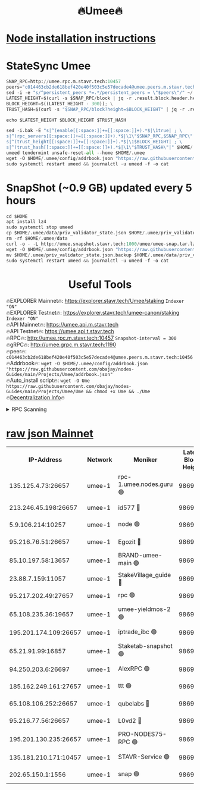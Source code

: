 <h1 align="center"> 🔥Umee🔥</h1>


[Node installation instructions](https://github.com/obajay/nodes-Guides/tree/main/Projects/Umee)
=
# StateSync Umee
```python
SNAP_RPC=http://umee.rpc.m.stavr.tech:10457
peers="c014463cb2de618bef420e40f503c5e57decade4@umee.peers.m.stavr.tech:10456"
sed -i -e "s/^persistent_peers *=.*/persistent_peers = \"$peers\"/" ~/.umee/config/config.toml
LATEST_HEIGHT=$(curl -s $SNAP_RPC/block | jq -r .result.block.header.height); \
BLOCK_HEIGHT=$((LATEST_HEIGHT - 300)); \
TRUST_HASH=$(curl -s "$SNAP_RPC/block?height=$BLOCK_HEIGHT" | jq -r .result.block_id.hash)

echo $LATEST_HEIGHT $BLOCK_HEIGHT $TRUST_HASH

sed -i.bak -E "s|^(enable[[:space:]]+=[[:space:]]+).*$|\1true| ; \
s|^(rpc_servers[[:space:]]+=[[:space:]]+).*$|\1\"$SNAP_RPC,$SNAP_RPC\"| ; \
s|^(trust_height[[:space:]]+=[[:space:]]+).*$|\1$BLOCK_HEIGHT| ; \
s|^(trust_hash[[:space:]]+=[[:space:]]+).*$|\1\"$TRUST_HASH\"|" $HOME/.umee/config/config.toml
umeed tendermint unsafe-reset-all --home $HOME/.umee
wget -O $HOME/.umee/config/addrbook.json "https://raw.githubusercontent.com/obajay/nodes-Guides/main/Projects/Umee/addrbook.json"
sudo systemctl restart umeed && journalctl -u umeed -f -o cat
```
# SnapShot (~0.9 GB) updated every 5 hours
```python
cd $HOME
apt install lz4
sudo systemctl stop umeed
cp $HOME/.umee/data/priv_validator_state.json $HOME/.umee/priv_validator_state.json.backup
rm -rf $HOME/.umee/data
curl -o - -L http://umee.snapshot.stavr.tech:1000/umee/umee-snap.tar.lz4 | lz4 -c -d - | tar -x -C $HOME/.umee --strip-components 2
wget -O $HOME/.umee/config/addrbook.json "https://raw.githubusercontent.com/obajay/nodes-Guides/main/Projects/Umee/addrbook.json"
mv $HOME/.umee/priv_validator_state.json.backup $HOME/.umee/data/priv_validator_state.json
sudo systemctl restart umeed && journalctl -u umeed -f -o cat
```
 <h1 align="center"> Useful Tools</h1>

🔥EXPLORER Mainnet🔥:      https://explorer.stavr.tech/Umee/staking             `Indexer "ON"` \
🔥EXPLORER Testnet🔥:        https://explorer.stavr.tech/umee-canon/staking      `Indexer "ON"` \
🔥API Mainnet🔥:                   https://umee.api.m.stavr.tech \
🔥API Testnet🔥:                     https://umee.api.t.stavr.tech \
🔥RPC🔥:                                   http://umee.rpc.m.stavr.tech:10457                     `Snapshot-interval = 300` \
🔥gRPC🔥:                              http://umee.grpc.m.stavr.tech:1190 \
🔥peer🔥:                     `c014463cb2de618bef420e40f503c5e57decade4@umee.peers.m.stavr.tech:10456` \
🔥Addrbook🔥:    ```wget -O $HOME/.umee/config/addrbook.json "https://raw.githubusercontent.com/obajay/nodes-Guides/main/Projects/Umee/addrbook.json"``` \
🔥Auto_install script🔥: ```wget -O Ume https://raw.githubusercontent.com/obajay/nodes-Guides/main/Projects/Umee/Ume && chmod +x Ume && ./Ume``` \
🔥[Decentralization Info](https://github.com/obajay/StateSync-snapshots/tree/main/Projects/Umee/Decentralization)🔥

<details>
<summary>RPC Scanning</summary>

<h2 align="center"> We scan nodes in real time every 4 hours. And we provide the final result of RPC endpoints.
We cannot influence the operation of these nodes in any way. </h2>


```python
If Voting Power is higher than 0 --> then the Node is a validator of the network and may be subject to attack and be a potential threat to the chain.
```
```python
We marked such validators with a red symbol
```

</details>

[raw json Mainnet](https://rpc-check.umeem.stavr.tech/umeem/rpc-umeem-result.json)
=



<table><tr><th>IP-Address</th><th>Network</th><th>Moniker</th><th>Latest Block Height</th><th>Earliest Block Height</th><th>Catching Up</th><th>Tx Index</th><th>Voting Power</th><th>Scan Time</th></tr><tr><td>135.125.4.73:26657</td><td>umee-1</td><td>rpc-1.umee.nodes.guru 🟢</td><td>9869573</td><td>5167386</td><td>False</td><td>on</td><td>0</td><td>2023-12-27T15:29:06.557198957UTC</td></tr><tr><td>213.246.45.198:26657</td><td>umee-1</td><td>id577 🔴</td><td>9869559</td><td>7100001</td><td>False</td><td>on</td><td>35108339</td><td>2023-12-27T15:27:39.139715727UTC</td></tr><tr><td>5.9.106.214:10257</td><td>umee-1</td><td>node 🟢</td><td>9869568</td><td>7942001</td><td>False</td><td>on</td><td>0</td><td>2023-12-27T15:28:34.390494673UTC</td></tr><tr><td>95.216.76.51:26657</td><td>umee-1</td><td>Egozit 🔴</td><td>9869573</td><td>8262001</td><td>False</td><td>off</td><td>38075327</td><td>2023-12-27T15:29:05.451294775UTC</td></tr><tr><td>85.10.197.58:13657</td><td>umee-1</td><td>BRAND-umee-main 🟢</td><td>9869562</td><td>8427832</td><td>False</td><td>on</td><td>0</td><td>2023-12-27T15:27:58.230591113UTC</td></tr><tr><td>23.88.7.159:11057</td><td>umee-1</td><td>StakeVillage_guide 🔴</td><td>9869567</td><td>9137726</td><td>False</td><td>on</td><td>1409945</td><td>2023-12-27T15:28:28.808295176UTC</td></tr><tr><td>95.217.202.49:27657</td><td>umee-1</td><td>rpc 🟢</td><td>9869566</td><td>9440090</td><td>False</td><td>on</td><td>0</td><td>2023-12-27T15:28:24.166883061UTC</td></tr><tr><td>65.108.235.36:19657</td><td>umee-1</td><td>umee-yieldmos-2 🟢</td><td>9869551</td><td>9575548</td><td>False</td><td>on</td><td>0</td><td>2023-12-27T15:26:55.709322091UTC</td></tr><tr><td>195.201.174.109:26657</td><td>umee-1</td><td>iptrade_ibc 🟢</td><td>9869563</td><td>9686001</td><td>False</td><td>on</td><td>0</td><td>2023-12-27T15:28:05.040208651UTC</td></tr><tr><td>65.21.91.99:16857</td><td>umee-1</td><td>Staketab-snapshot 🟢</td><td>9869563</td><td>9721001</td><td>False</td><td>off</td><td>0</td><td>2023-12-27T15:28:07.444315384UTC</td></tr><tr><td>94.250.203.6:26697</td><td>umee-1</td><td>AlexRPC 🟢</td><td>9869561</td><td>9722001</td><td>False</td><td>on</td><td>0</td><td>2023-12-27T15:27:51.855735433UTC</td></tr><tr><td>185.162.249.161:27657</td><td>umee-1</td><td>ttt 🟢</td><td>9869566</td><td>9733423</td><td>False</td><td>on</td><td>0</td><td>2023-12-27T15:28:24.419007102UTC</td></tr><tr><td>65.108.106.252:26657</td><td>umee-1</td><td>qubelabs 🔴</td><td>9869562</td><td>9761001</td><td>False</td><td>on</td><td>36554598</td><td>2023-12-27T15:27:58.590074092UTC</td></tr><tr><td>95.216.77.56:26657</td><td>umee-1</td><td>L0vd2 🔴</td><td>9869577</td><td>9769577</td><td>False</td><td>off</td><td>37213495</td><td>2023-12-27T15:29:23.725192240UTC</td></tr><tr><td>195.201.130.235:26657</td><td>umee-1</td><td>PRO-NODES75-RPC 🟢</td><td>9869568</td><td>9851444</td><td>False</td><td>on</td><td>0</td><td>2023-12-27T15:28:31.198439184UTC</td></tr><tr><td>135.181.210.171:10457</td><td>umee-1</td><td>STAVR-Service 🟢</td><td>9869575</td><td>9867001</td><td>False</td><td>on</td><td>0</td><td>2023-12-27T15:29:13.115068536UTC</td></tr><tr><td>202.65.150.1:1556</td><td>umee-1</td><td>snap 🟢</td><td>9869568</td><td>9867427</td><td>False</td><td>on</td><td>0</td><td>2023-12-27T15:28:32.032568533UTC</td></tr></table>
